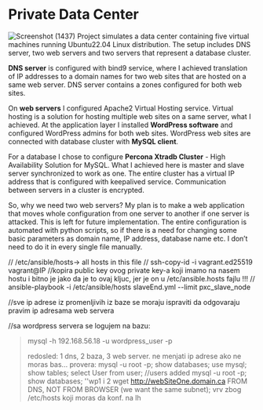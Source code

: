 <h1>Private Data Center</h1>


![Screenshot (1437)](https://github.com/Mihailo222/PrivateDataCenter/assets/92820769/b2275bb9-3750-4acd-874a-479711f236e7)
 Project simulates a data center containing five virtual machines running Ubuntu22.04 Linux distribution. The setup includes DNS server, two web servers and two servers that represent a database cluster. <br> 
 
 **DNS server** is configured with bind9 service, where I achieved translation of IP addresses to a domain names for two web sites that are hosted on a same web server. DNS server contains a zones configured for both web sites. <br>
 
 On **web servers** I  configured Apache2 Virtual Hosting service. Virtual hosting is a solution for hosting multiple web sites on a same server, what I achieved. At the application layer I installed **WordPress software** and configured WordPress admins for both web sites. WordPress web sites are connected with database cluster with **MySQL client**. <br>
 
 For a database I chose to configure **Percona Xtradb Cluster** - High Availability Solution for MySQL. What I achieved here is  master and slave server synchronized to work as one. The entire cluster has a virtual IP address that is configured with keepalived service. Communication between servers in a cluster is encrypted. <br>
 
 So, why we need two web servers? My plan is  to make a web application that moves whole configuration from one server to another if one server is attacked. This is left for future implementation. The entire configuration is automated with python scripts, so if there is a need for changing some basic parameters as domain name, IP address, database name etc. I don’t need to do it in every single file manually. 

// /etc/ansible/hosts-> all hosts in this file
// ssh-copy-id -i vagrant.ed25519 vagrant@IP //kopira public key ovog private key-a koji imamo na nasem hostu i bitno je jako da je to ovaj kljuc, jer je on u /etc/ansible.hosts fajlu !!!
// ansible-playbook -i /etc/ansible/hosts slaveEnd.yml --limit pxc_slave_node

//sve ip adrese iz promenljivih iz baze se moraju ispraviti da odgovaraju pravim ip adresama web servera

//sa wordpress servera se logujem na bazu:
> mysql -h 192.168.56.18 -u wordpress_user -p
>
> redosled: 1 dns, 2 baza, 3 web server. ne menjati ip adrese ako ne moras bas...
> provera: mysql -u root -p; show databases; use mysql; show tables; select User from user; //users added
>  mysql -u root -p; show databases; ''wp1 i 2
> wget http://webSiteOne.domain.ca FROM DNS, NOT FROM BROWSER (we want the same subnet); vrv zbog /etc/hosts koji moras da konf. na lh
